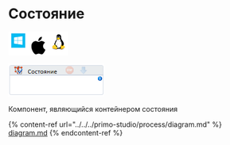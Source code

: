 # Состояние

![](../../../resources/activities/basic/diagramm/image-100-1-1-1-1-1-1-1-2-262.png)

![](../../../resources/activities/basic/diagramm/image-273.png)

Компонент, являющийся контейнером состояния

{% content-ref url="../../../primo-studio/process/diagram.md" %}
[diagram.md](../../../primo-studio/process/diagram.md)
{% endcontent-ref %}
